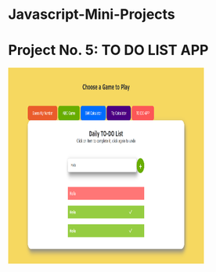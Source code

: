 # Javascript-Mini-Projects

# Project No. 5: TO DO LIST APP
<img src="https://github.com/alroude/Javascript-Mini-Projects/blob/main/todo%20app.png" width="400px" height="400px">
